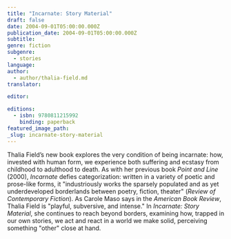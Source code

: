 ```yaml
---
title: "Incarnate: Story Material"
draft: false
date: 2004-09-01T05:00:00.000Z
publication_date: 2004-09-01T05:00:00.000Z
subtitle:
genre: fiction
subgenre:
  - stories
language:
author:
  - author/thalia-field.md
translator:

editor:

editions:
  - isbn: 9780811215992
    binding: paperback
featured_image_path:
_slug: incarnate-story-material
---
```


Thalia Field’s new book explores the very condition of being incarnate: how, invested with human form, we experience both suffering and ecstasy from childhood to adulthood to death. As with her previous book _Point and Line_ (2000), _Incarnate_ defies categorization: written in a variety of poetic and prose-like forms, it "industriously works the sparsely populated and as yet underdeveloped borderlands between poetry, fiction, theater" (_Review of Contemporary Fiction_). As Carole Maso says in the _American Book Review_, Thalia Field is "playful, subversive, and intense." In _Incarnate: Story Material_, she continues to reach beyond borders, examining how, trapped in our own stories, we act and react in a world we make solid, perceiving something "other" close at hand.

